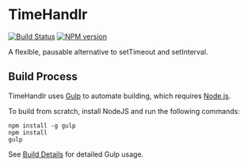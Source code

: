 # TimeHandlr
[![Build Status](https://travis-ci.org/FullScreenShenanigans/TimeHandlr.svg?branch=master)](https://travis-ci.org/FullScreenShenanigans/TimeHandlr)
[![NPM version](https://badge.fury.io/js/timehandlr.svg)](http://badge.fury.io/js/timehandlr)

A flexible, pausable alternative to setTimeout and setInterval.



## Build Process

TimeHandlr uses [Gulp](http://gulpjs.com/) to automate building, which requires [Node.js](http://node.js.org).

To build from scratch, install NodeJS and run the following commands:

```
npm install -g gulp
npm install
gulp
```

See [Build Details](https://github.com/FullScreenShenanigans/Documentation/blob/master/Build%20Details.md) for detailed Gulp usage.
